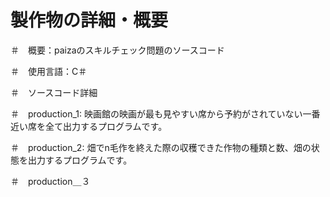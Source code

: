 # 製作物の詳細・概要

＃　概要：paizaのスキルチェック問題のソースコード

＃　使用言語：C＃


＃　ソースコード詳細

＃　production_1: 映画館の映画が最も見やすい席から予約がされていない一番近い席を全て出力するプログラムです。

＃　production_2: 畑でn毛作を終えた際の収穫できた作物の種類と数、畑の状態を出力するプログラムです。

＃　production＿３

